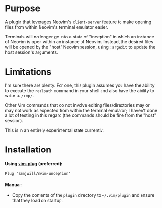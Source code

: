# Purpose

A plugin that leverages Neovim's `client-server` feature to make opening files from within
Neovim's terminal emulator easier.

Terminals will no longer go into a
state of "inception" in which an instance of Neovim is open within an instance
of Neovim. Instead, the desired files will be opened by the
"host" Neovim session, using `:argedit` to update the host session's arguments.

# Limitations

I'm sure there are plenty. For one, this plugin assumes you have the ability to execute the `realpath` command in your shell and also have the ability to write to `/tmp/`.

Other Vim commands that do not involve editing files/directories may or may not work as expected from within the terminal emulator; I haven't done a lot of testing in this regard (the commands should be fine from the "host" session).

This is in an entirely experimental state currently.

# Installation

#### Using [vim-plug](https://github.com/junegunn/vim-plug) (preferred):

    Plug 'samjwill/nvim-unception'

#### Manual:

* Copy the contents of the `plugin` directory to `~/.vim/plugin` and ensure that they load on startup.
